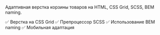 Адаптивная верстка корзины товаров на HTML, CSS Grid, SCSS, BEM naming.

✅ Верстка на CSS Grid
✅ Препроцессор SCSS
✅ Использование BEM naming
✅ Мобильная адаптация
